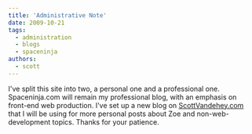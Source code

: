 ```yaml
---
title: 'Administrative Note'
date: 2009-10-21
tags:
  - administration
  - blogs
  - spaceninja
authors:
  - scott
---
```


I've split this site into two, a personal one and a professional one. Spaceninja.com will remain my professional blog, with an emphasis on front-end web production. I've set up a new blog on [ScottVandehey.com](http://scottvandehey.com/) that I will be using for more personal posts about Zoe and non-web-development topics. Thanks for your patience.
